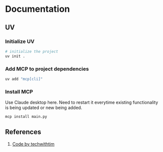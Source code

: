 # Documentation

## UV
### Initialize UV

```bash
# initialize the project
uv init .
```

### Add MCP to project dependencies

```bash
uv add "mcp[cli]"
```

### Install MCP 

Use Claude desktop here. Need to restart it everytime existing functionality is being updated or new being added.
```bash
mcp install main.py
```

## References
1. [Code by techwithtim](https://github.com/techwithtim/PythonMCPServer)